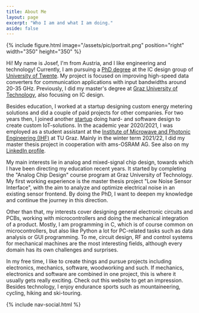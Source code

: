 ```yaml
---
title: About Me
layout: page
excerpt: "Who I am and what I am doing."
aside: false
---
```


{% include figure.html image="/assets/pic/portrait.png" position="right" width="350" height="350" %}

Hi! My name is Josef, I'm from Austria, and I like engineering and technology! Currently, I am pursuing a [PhD degree](https://people.utwente.nl/j.heel) at the IC design group of [University of Twente](https://www.utwente.nl/). My project is focused on improving high-speed data converters for communication applications with input bandwidths around 20-35 GHz. Previously, I did my master's degree at [Graz University of Technology](https://www.tugraz.at/home/), also focusing on IC design.

Besides education, I worked at a startup designing custom energy metering solutions and did a couple of paid projects for other companies. For two years then, I joined another [startup](https://www.sloc.one/) doing hard- and software design to create custom IoT-solutions. In the academic year 2020/2021, I was employed as a student assistant at the [Institute of Microwave and Photonic Engineering (IHF)](https://www.tugraz.at/institute/ihf/home/) at TU Graz. Mainly in the winter term 2021/22, I did my master thesis project in cooperation with ams-OSRAM AG. See also on my [LinkedIn profile](https://www.linkedin.com/in/josefheel).

My main interests lie in analog and mixed-signal chip design, towards which I have been directing my education recent years. It started by completing the "Analog Chip Design" course program at Graz University of Technology. My first working experience is the master thesis project "Low Noise Sensor Interface", with the aim to analyze and optimize electrical noise in an existing sensor frontend. By doing the PhD, I want to deepen my knowledge and continue the journey in this direction.

Other than that, my interests cover designing general electronic circuits and PCBs, working with microcontrollers and doing the mechanical integration of a product. Mostly, I am programming in C, which is of course common on microcontrollers, but also like Python a lot for PC-related tasks such as data analysis or GUI programming. To me, circuit design, RF and control systems for mechanical machines are the most interesting fields, although every domain has its own challenges and surprises.

In my free time, I like to create things and pursue projects including electronics, mechanics, software, woodworking and such. If mechanics, electronics and software are combined in one project, this is where it usually gets really exciting. Check out this website to get an impression. Besides technology, I enjoy endurance sports such as mountaineering, cycling, hiking and ski-touring.   

{% include nav-social.html %}
